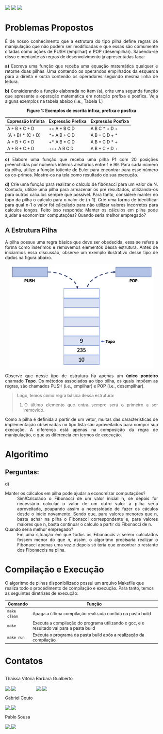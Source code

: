 <div style="display: inline-block;">
<img src="https://img.shields.io/badge/C-00599C?style=for-the-badge&logo=c&logoColor=white"/> 
<img src="https://img.shields.io/badge/Visual_Studio_Code-0078D4?style=for-the-badge&logo=visual%20studio%20code&logoColor=white"/> 
<img src="https://img.shields.io/badge/Ubuntu-E95420?style=for-the-badge&logo=ubuntu&logoColor=white"/> 
</a> 
</div>

# Problemas Propostos
<div align="justify">
É de nosso conhecimento que a estrutura do tipo pilha define regras de manipulação que não podem ser modificadas e que essas são comumente citadas como ações de PUSH (empilhar) e POP (desempilhar). Sabendo-se disso e mediante as regras de desenvolvimento já apresentadas faça:
 <p></p>
<b>a)</b> Escreva uma função que receba uma equação matemática qualquer e retorne duas pilhas. Uma contendo os operandos empilhados da esquerda para a direita e outra contendo os operadores seguindo mesma linha de leitura.
 <p></p>
<b>b)</b> Considerando a função elaborada no item (a), crite uma segunda função que apresente a operação matemática em notação prefixa e posfixa. Veja alguns exemplos na tabela abaixo (i.e., Tabela 1.)
  <p></p>
  <div align="center">
  <b>Figure 1: Exemplos de escrita infixa, prefixa e posfixa</b>
  <div>

|   Expressão Infinita   |   Expressão Prefixa   |   Expressão Posfixa   |  
| -----------------------|-----------------------|-----------------------| 
|     A + B * C + D      |    ++ A * B  C  D     |      A B C * + D +    | 
|   (A + B) * (C + D)    |    *+ A  B + C  D     |      A B + C D + *    | 
|     A * B + C * D      |    +* A  B * C  D     |      A B * C D * +    | 
|     A + B + C + D      |    +++ A  B  C  D     |      A B + C + D +    | 

 </div>
 </div>

<b>c)</b> Elabore uma função que receba uma pilha P1 com 20 posições preenchidas por números inteiros aleatórios entre 1 e 99. Para cada número da pilha, utilize a função totiente de Euler para encontrar para esse número os co-primos. Mostre-os na tela como resultado de sua execução.
  <p></p>
<b>d)</b> Crie uma função para realizar o calculo de fibonacci para um valor de N. Contudo, utilize uma pilha para armazenar os pré resultados, utilizando-os para outros calculos sempre que possível. Para tanto, considere manter no topo da pilha o cálculo para o valor de (n-1). Crie uma forma de identificar para qual n-1 o valor foi cálculado para não utilizar valores incorretos para calculos longos. Feito isso responda: Manter os cálculos em pilha pode ajudar a economizar computações? Quando seria melhor empregado?
</div>

## A Estrutura Pilha
<div align="justify">
A pilha possue uma regra básica que deve ser obedecida, essa se refere a forma como inserimos e removemos elementos dessa estrutura. Antes de iniciarmos essa discussão, observe um exemplo ilustrativo desse tipo de dados na figura abaixo.

<div align="center">
	<p> </p>
	<img src="img/pilha.png"/> 
	<p> </p>
</div>

Observe que nesse tipo de estrutura há apenas um <b>único ponteiro</b> chamado <b>Topo</b>. Os métodos associados ao tipo pilha, os quais impõem as regras, são chamados PUSH (i.e., empilhar) e POP (i.e., desempilhar).

>Logo, temos como regra básica dessa estrutura: 
> 1. O último elemento que entra sempre será o primeiro a ser removido. 

Como a pilha é definida a partir de um vetor, muitas das caracteristicas de implementação observadas no tipo lista são aproveitados para compor sua execução. A diferença está apenas na composição da regra de manipulação, o que as diferencia em termos de execução. 

</div>

# Algoritimo

## Perguntas:

<div align="justify">
d)
<dl>
	<dt>Manter os cálculos em pilha pode ajudar a economizar computações?</dt>
	<dd> Sim!Calculado o Fibonacci de um valor inicial n, se depois for necessário calcular o valor de um outro valor a pilha seria aproveitada, poupando assim a necessidade de fazer os cáculos desde o início novamente. Sendo que, para valores menores que n, basta achar na pilha o Fibonacci correspondente e, para valores maiores que n, basta continuar o calculo a partir do Fibonacci de n.</dd>
	<dt>Quando seria melhor empregado?</dt>
	<dd> Em uma situação em que todos os Fibonaccis a serem calculados fossem menor do que n, assim, o algoritmo precisaria realizar o Fibonacci apenas uma vez e depois só teria que encontrar o restante dos Fibonaccis na pilha.</dd>	
</dl>
</div>


# Compilação e Execução

O algoritmo de pilhas disponibilizado possui um arquivo Makefile que realiza todo o procedimento de compilação e execução. Para tanto, temos as seguintes diretrizes de execução:

<div>

| Comando                |  Função                                                                                           |
| -----------------------| ------------------------------------------------------------------------------------------------- |
|  `make clean`          | Apaga a última compilação realizada contida na pasta build                                        |
|  `make`                | Executa a compilação do programa utilizando o gcc, e o resultado vai para a pasta build           |
|  `make run`            | Executa o programa da pasta build após a realização da compilação                                 |

</div>

# Contatos

<div style="display: inline-block;">
 <p align="justify"> Thaissa Vitória</p>
<a href="https://t.me/thaissadaldegan">
<img align="center" src="https://img.shields.io/badge/Telegram-2CA5E0?style=for-the-badge&logo=telegram&logoColor=white"/> 
</a>

<a href="https://www.linkedin.com/in/thaissa-vitoria-daldegan-6a84b9153/">
<img align="center" src="https://img.shields.io/badge/LinkedIn-0077B5?style=for-the-badge&logo=linkedin&logoColor=white"/>
</a>

</div>


<div style="display: inline-block;">
 <p align="justify">Bárbara Gualberto</p>
<a href="https://t.me/barbrinas">
<img align="center" src="https://img.shields.io/badge/Telegram-2CA5E0?style=for-the-badge&logo=telegram&logoColor=white"/> 
</a>

<a href="https://www.linkedin.com/in/barbara-gualberto/">
<img align="center" src="https://img.shields.io/badge/LinkedIn-0077B5?style=for-the-badge&logo=linkedin&logoColor=white"/>
</a>

</div>


 <div>
<p align="justify"> Gabriel Couto</p>
<a href="https://t.me/Couto1411">
<img align="center" src="https://img.shields.io/badge/Telegram-2CA5E0?style=for-the-badge&logo=telegram&logoColor=white"/> 

<a href="https://www.linkedin.com/in/gabriel-couto-582060200">
<img align="center" src="https://img.shields.io/badge/LinkedIn-0077B5?style=for-the-badge&logo=linkedin&logoColor=white"/>
</a>
</div>
  
  <div>
<p align="justify"> Pablo Sousa</p>
<a href="https://t.me/Pabloss_07">
<img align="center" src="https://img.shields.io/badge/Telegram-2CA5E0?style=for-the-badge&logo=telegram&logoColor=white"/> 

<a href="https://www.linkedin.com/in/pablo-silva-734b22202">
<img align="center" src="https://img.shields.io/badge/LinkedIn-0077B5?style=for-the-badge&logo=linkedin&logoColor=white"/>
</a>
</div>
